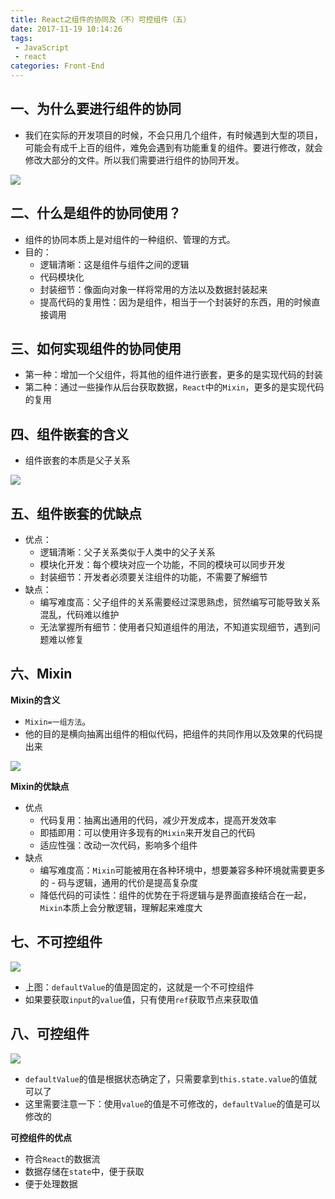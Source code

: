 ```yaml
---
title: React之组件的协同及（不）可控组件（五）
date: 2017-11-19 10:14:26
tags: 
 - JavaScript
 - react
categories: Front-End
---
```


一、为什么要进行组件的协同
---

- 我们在实际的开发项目的时候，不会只用几个组件，有时候遇到大型的项目，可能会有成千上百的组件，难免会遇到有功能重复的组件。要进行修改，就会修改大部分的文件。所以我们需要进行组件的协同开发。

![](http://blog.poetries.top/img-repo/2019/10/451.png)


二、什么是组件的协同使用？
---

- 组件的协同本质上是对组件的一种组织、管理的方式。
- 目的：
  - 逻辑清晰：这是组件与组件之间的逻辑
  - 代码模块化
  - 封装细节：像面向对象一样将常用的方法以及数据封装起来
  - 提高代码的复用性：因为是组件，相当于一个封装好的东西，用的时候直接调用

三、如何实现组件的协同使用
---

- 第一种：增加一个父组件，将其他的组件进行嵌套，更多的是实现代码的封装
- 第二种：通过一些操作从后台获取数据，`React`中的`Mixin`，更多的是实现代码的复用

四、组件嵌套的含义
---

- 组件嵌套的本质是父子关系

![](http://blog.poetries.top/img-repo/2019/10/452.png)

五、组件嵌套的优缺点
---

- 优点：
  - 逻辑清晰：父子关系类似于人类中的父子关系
  - 模块化开发：每个模块对应一个功能，不同的模块可以同步开发
  - 封装细节：开发者必须要关注组件的功能，不需要了解细节
- 缺点：
  - 编写难度高：父子组件的关系需要经过深思熟虑，贸然编写可能导致关系混乱，代码难以维护
  - 无法掌握所有细节：使用者只知道组件的用法，不知道实现细节，遇到问题难以修复
  
六、Mixin
---

**Mixin的含义**

- `Mixin=一组方法`。
- 他的目的是横向抽离出组件的相似代码，把组件的共同作用以及效果的代码提出来

![](http://blog.poetries.top/img-repo/2019/10/453.png)

**Mixin的优缺点**

- 优点
  - 代码复用：抽离出通用的代码，减少开发成本，提高开发效率
  - 即插即用：可以使用许多现有的`Mixin`来开发自己的代码
  - 适应性强：改动一次代码，影响多个组件
- 缺点
  - 编写难度高：`Mixin`可能被用在各种环境中，想要兼容多种环境就需要更多的  - 码与逻辑，通用的代价是提高复杂度
  - 降低代码的可读性：组件的优势在于将逻辑与是界面直接结合在一起，`Mixin`本质上会分散逻辑，理解起来难度大

七、不可控组件
---

![](http://blog.poetries.top/img-repo/2019/10/454.png)

- 上图：`defaultValue`的值是固定的，这就是一个不可控组件
- 如果要获取`input`的`value`值，只有使用`ref`获取节点来获取值

八、可控组件
---

![](http://blog.poetries.top/img-repo/2019/10/455.png)

- `defaultValue`的值是根据状态确定了，只需要拿到`this.state.value`的值就可以了
- 这里需要注意一下：使用`value`的值是不可修改的，`defaultValue`的值是可以修改的

**可控组件的优点**

- 符合`React`的数据流
- 数据存储在`state`中，便于获取
- 便于处理数据
